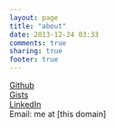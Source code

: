 ```yaml
---
layout: page
title: "about"
date: 2013-12-24 03:33
comments: true
sharing: true
footer: true
---
```

[Github](https://github.com/clayrichardson)  
[Gists](https://gist.github.com/clayrichardson)  
[LinkedIn](http://www.linkedin.com/in/clayrichardson)  
Email: me at [this domain]

